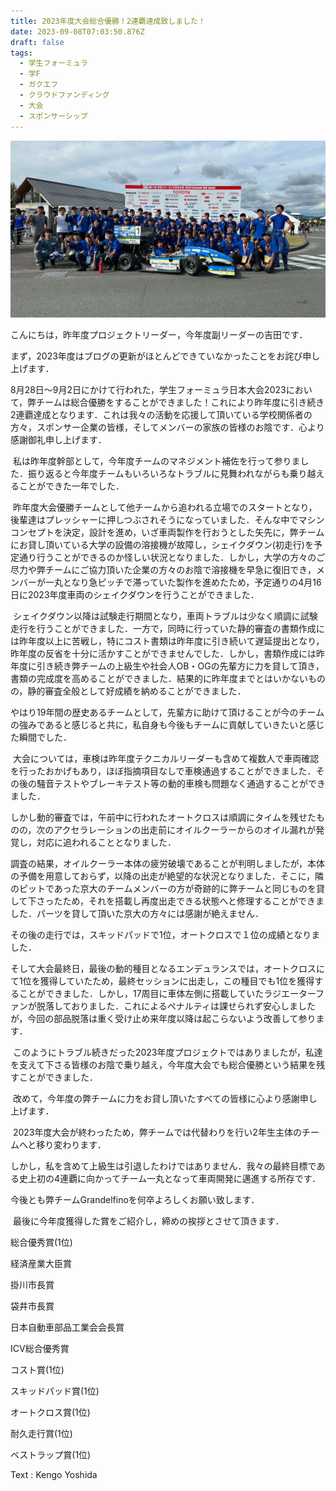 ```yaml
---
title: 2023年度大会総合優勝！2連覇達成致しました！
date: 2023-09-08T07:03:50.876Z
draft: false
tags:
  - 学生フォーミュラ
  - 学F
  - ガクエフ
  - クラウドファンディング
  - 大会
  - スポンサーシップ
---
```

![](img_8707.jpg)

こんにちは，昨年度プロジェクトリーダー，今年度副リーダーの吉田です．

まず，2023年度はブログの更新がほとんどできていなかったことをお詫び申し上げます．

8月28日～9月2日にかけて行われた，学生フォーミュラ日本大会2023において，弊チームは総合優勝をすることができました！これにより昨年度に引き続き2連覇達成となります．これは我々の活動を応援して頂いている学校関係者の方々，スポンサー企業の皆様，そしてメンバーの家族の皆様のお陰です．心より感謝御礼申し上げます．

 私は昨年度幹部として，今年度チームのマネジメント補佐を行って参りました．振り返ると今年度チームもいろいろなトラブルに見舞われながらも乗り越えることができた一年でした．

 昨年度大会優勝チームとして他チームから追われる立場でのスタートとなり，後輩達はプレッシャーに押しつぶされそうになっていました．そんな中でマシンコンセプトを決定，設計を進め，いざ車両製作を行おうとした矢先に，弊チームにお貸し頂いている大学の設備の溶接機が故障し，シェイクダウン(初走行)を予定通り行うことができるのか怪しい状況となりました．しかし，大学の方々のご尽力や弊チームにご協力頂いた企業の方々のお陰で溶接機を早急に復旧でき，メンバーが一丸となり急ピッチで滞っていた製作を進めたため，予定通りの4月16日に2023年度車両のシェイクダウンを行うことができました．

 シェイクダウン以降は試験走行期間となり，車両トラブルは少なく順調に試験走行を行うことができました．一方で，同時に行っていた静的審査の書類作成には昨年度以上に苦戦し，特にコスト書類は昨年度に引き続いて遅延提出となり，昨年度の反省を十分に活かすことができませんでした．しかし，書類作成には昨年度に引き続き弊チームの上級生や社会人OB・OGの先輩方に力を貸して頂き，書類の完成度を高めることができました．結果的に昨年度までとはいかないものの，静的審査全般として好成績を納めることができました．

やはり19年間の歴史あるチームとして，先輩方に助けて頂けることが今のチームの強みであると感じると共に，私自身も今後もチームに貢献していきたいと感じた瞬間でした．

 大会については，車検は昨年度テクニカルリーダーも含めて複数人で車両確認を行ったおかげもあり，ほぼ指摘項目なしで車検通過することができました．その後の騒音テストやブレーキテスト等の動的車検も問題なく通過することができました．

しかし動的審査では，午前中に行われたオートクロスは順調にタイムを残せたものの，次のアクセラレーションの出走前にオイルクーラーからのオイル漏れが発覚し，対応に追われることとなりました．

調査の結果，オイルクーラー本体の疲労破壊であることが判明しましたが，本体の予備を用意しておらず，以降の出走が絶望的な状況となりました．そこに，隣のピットであった京大のチームメンバーの方が奇跡的に弊チームと同じものを貸して下さったため，それを搭載し再度出走できる状態へと修理することができました．パーツを貸して頂いた京大の方々には感謝が絶えません．

その後の走行では，スキッドパッドで1位，オートクロスで１位の成績となりました．

そして大会最終日，最後の動的種目となるエンデュランスでは，オートクロスにて1位を獲得していたため，最終セッションに出走し，この種目でも1位を獲得することができました．しかし，17周目に車体左側に搭載していたラジエーターファンが脱落しておりました．これによるペナルティは課せられず安心しましたが，今回の部品脱落は重く受け止め来年度以降は起こらないよう改善して参ります．

 このようにトラブル続きだった2023年度プロジェクトではありましたが，私達を支えて下さる皆様のお陰で乗り越え，今年度大会でも総合優勝という結果を残すことができました．

 改めて，今年度の弊チームに力をお貸し頂いたすべての皆様に心より感謝申し上げます．

 2023年度大会が終わったため，弊チームでは代替わりを行い2年生主体のチームへと移り変わります．

しかし，私を含めて上級生は引退したわけではありません．我々の最終目標である史上初の4連覇に向かってチーム一丸となって車両開発に邁進する所存です．

今後とも弊チームGrandelfinoを何卒よろしくお願い致します．

 最後に今年度獲得した賞をご紹介し，締めの挨拶とさせて頂きます．

総合優秀賞(1位)

経済産業大臣賞

掛川市長賞

袋井市長賞

日本自動車部品工業会会長賞

ICV総合優秀賞

コスト賞(1位)

スキッドパッド賞(1位)

オートクロス賞(1位)

耐久走行賞(1位)

ベストラップ賞(1位)

T﻿ext : Kengo Yoshida
